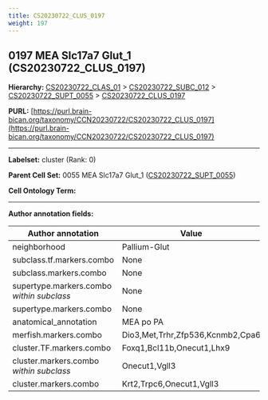 ```yaml
---
title: CS20230722_CLUS_0197
weight: 197
---
```

## 0197 MEA Slc17a7 Glut_1 (CS20230722_CLUS_0197)
<b>Hierarchy: </b>
[CS20230722_CLAS_01](../CS20230722_CLAS_01) >
[CS20230722_SUBC_012](../CS20230722_SUBC_012) >
[CS20230722_SUPT_0055](../CS20230722_SUPT_0055) >
[CS20230722_CLUS_0197](../CS20230722_CLUS_0197)

**PURL:** [https://purl.brain-bican.org/taxonomy/CCN20230722/CS20230722_CLUS_0197](https://purl.brain-bican.org/taxonomy/CCN20230722/CS20230722_CLUS_0197)

---


**Labelset:** cluster (Rank: 0)

**Parent Cell Set:** 0055 MEA Slc17a7 Glut_1 ([CS20230722_SUPT_0055](../CS20230722_SUPT_0055))



**Cell Ontology Term:** 

[MARKER GENES.]: #


---

[TRANSFERRED ANNOTATIONS.]: #


[AUTHOR ANNOTATION FIELDS.]: #


**Author annotation fields:**

| Author annotation | Value |
|-------------------|-------|
|neighborhood|Pallium-Glut|
|subclass.tf.markers.combo|None|
|subclass.markers.combo|None|
|supertype.markers.combo _within subclass_|None|
|supertype.markers.combo|None|
|anatomical_annotation|MEA po PA|
|merfish.markers.combo|Dio3,Met,Trhr,Zfp536,Kcnmb2,Cpa6|
|cluster.TF.markers.combo|Foxq1,Bcl11b,Onecut1,Lhx9|
|cluster.markers.combo _within subclass_|Onecut1,Vgll3|
|cluster.markers.combo|Krt2,Trpc6,Onecut1,Vgll3|
